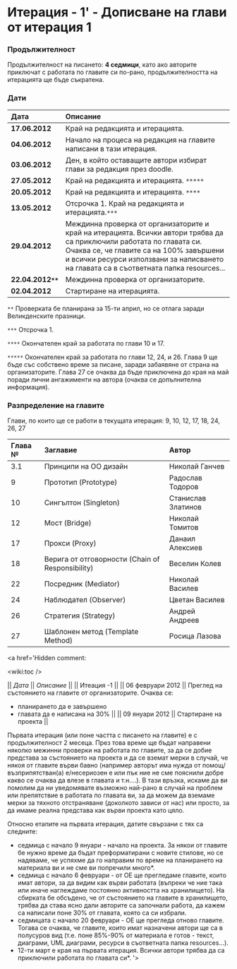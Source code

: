 # Итерация - 1' - Дописване на глави от итерация 1 #


### Продължителност ###

Продължителност на писането: **4 седмици**, като ако авторите приключат с работата по главите си по-рано, продължителността на итерацията ще бъде съкратена.

### Дати ###

| **Дата** | **Описание** |
|:-------------|:---------------------|
| **17.06.2012** | Край на редакцията и итерацията. |
| **04.06.2012** | Начало на процеса на редакция на главите написани в тази итерация. |
| **03.06.2012** | Ден, в който оставащите автори избират глави за редакция през doodle. |
| **27.05.2012** | Край на редакцията и итерацията. `*****`|
| **20.05.2012** | Край на редакцията и итерацията. `****`|
| **13.05.2012** | Отсрочка 1. Край на редакцията и итерацията.`***` |
| **29.04.2012** | Междинна проверка от организаторите и край на итерацията. Всички автори трябва да са приключили работата по главата си. Очаква се, че главите са на 100% завършени и всички ресурси използвани за написването на главата са в съответната папка resources... |
| **22.04.2012`**`** | Междинна проверка от организаторите. |
| **02.04.2012** |Стартиране на итерацията. |

`**` Проверката бе планирана за 15-ти април, но се отлага заради Великденските празници.

`***` Отсрочка 1.

`****` Окончателен край за работата по глави 10 и 17.

`*****` Окончателен край за работата по глави 12, 24, и 26. Глава 9 ще бъде със собствено време за писане, заради забаявяне от страна на организаторите. Глава 27 се очаква да бъде приключена до края на май поради лични ангажименти на автора (очаква се допълнителна информация).

### Разпределение на главите ###

Глави, по които ще се работи в текущата итерация: 9, 10, 12, 17, 18, 24, 26, 27


| **Глава №** | **Заглавие** | **Автор** |
|:-------------------|:---------------------|:---------------|
| 3.1 | Принципи на ОО дизайн | Николай Ганчев |
| 9 | Прототип (Prototype) | Радослав Тодоров |
| 10 | Сингълтон (Singleton) | Станислав Златинов |
| 12 | Мост (Bridge) | Николай Томитов |
| 17 | Прокси (Proxy) | Данаил Алексиев |
| 18 | Верига от отговорности (Chain of Responsibility) | Веселин Колев |
| 22 | Посредник (Mediator) | Николай Василев |
| 24 | Наблюдател (Observer) | Цветан Василев |
| 26 | Стратегия (Strategy) | Андрей Андреев |
| 27 | Шаблонен метод (Template Method) | Росица Лазова |

<a href='Hidden comment: 

<wiki:toc />



|| *Дата* || *Описание* ||
|| Итеация -1 ||
|| 06 февруари 2012 ||  Преглед на състоянието на главите от организаторите. Очаква се:
* планирането да е завършено
* главата да е написана на 30%  ||
|| 09 януари 2012 ||  Стартиране на проекта ||

Първата итерация (или поне частта с писането на главите) е с продължителност 2 месеца. През това време ще бъдат направени няколко межинни проверки на работата по главите, за да се добие представа за състоянието на проекта и да се вземат мерки в случай, че някоя от главите върви бавно (например авторът има нужда от помощ/възприпятстван(а) е/несериозен е или пък ние не сме пояснили добре какво се очаква да влезе в главата и т.н....). В тази връзка, искаме да ви помолим да ни уведомявате възможно най-рано в случай на проблем или препятствие в работата по главата ви, за да можем да вземаме мерки за тяхното отстраняване (доколкото зависи от нас) или просто, за да имаме реална представа как върви проекта като цяло.

Относно етапите на първата итерация, датите свързани с тях са следните:
- седмица с начало 9 януари - начало на проекта. За някои от главите бе нужно време да бъдат преформатирани с новите стилове, но се надяваме, че успяхме да го направим по време на планирането на материала ви и не сме ви попречили много*.
- седмица с начало 6 февруари - от ОЕ ще прегледаме главите, които имат автори, за да видим как върви работата (въпреки че ние така или иначе наглеждаме постоянно активността на хранилището). На сбирката бе обсъдено, че от състоянието на главите в хранилището, трябва да става ясно дали авторите са започнали работа, да кажем са написали поне 30% от главата, която са си избрали.
- седмицата с начало 20 февруари - ОЕ ще прегледа отново главите. Тогава се очаква, че главите, които имат назначени автори ще са в полусуров вид (т.е. поне 85%-90% от материала е готов - текст, диаграми, UML диаграми, ресурси в съответната папка resources...).
- 12-ти март е края на първата итерация. Всички автори трябва да са приключили работата по главата си*.
'></a>